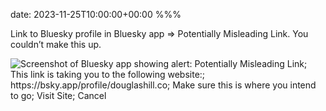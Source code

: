 date: 2023-11-25T10:00:00+00:00
%%%

Link to Bluesky profile in Bluesky app => Potentially Misleading Link. You couldn’t make this up.

![Screenshot of Bluesky app showing alert: Potentially Misleading Link; This link is taking you to the following website:; https://bsky.app/profile/douglashill.co; Make sure this is where you intend to go; Visit Site; Cancel](bluesky-misleading-link.jpg)
